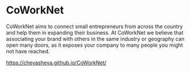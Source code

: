 # CoWorkNet
CoWorkNet aims to connect small entrepreneurs from across the country and help them in expanding their business. At CoWorkNet we believe that associating your brand with others in the same industry or geography can open many doors, as it exposes your company to many people you might not have reached.

https://cheyasheya.github.io/CoWorkNet/

